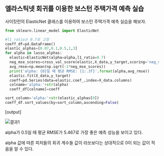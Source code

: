 ## 엘라스틱넷 회귀를 이용한 보스턴 주택가격 예측 실습

사이킷런의 ElasticNet 클래스를 이용하여 보스턴 주택가격 예측 실습을 해보자.

```python
from sklearn.linear_model import ElasticNet

#l1_ratio는 0.7로 고정
coeff_df=pd.DataFrame()
elastic_alphas=[0.07,0.1,0.5,1,3]
for alpha in lasso_alphas:
  elastic=ElasticNet(alpha=alpha,l1_ratio=0.7)
  neg_mse_scores=cross_val_score(elastic,X_data,y_target,scoring='neg_mean_squared_error',cv=5)
  avg_rmse=np.mean(np.sqrt(-1*neg_mse_scores))
  print('alpha: {0}일 때 평균 RMSE: {1:.3f}'.format(alpha,avg_rmse))
  elastic.fit(X_data,y_target)
  coeff=pd.Series(data=elastic.coef_,index=X_data.columns)
  colname='alpha:'+str(alpha)
  coeff_df[colname]=coeff

sort_column='alpha:'+str(elastic_alphas[0])
coeff_df.sort_values(by=sort_column,ascending=False)
```

[output]

![결과1](https://user-images.githubusercontent.com/77263283/125778045-a2da36fa-0763-4c35-b0f0-5ccff3104031.png)

alpha가 0.5일 때 평균 RMSE가 5.467로 가장 좋은 예측 성능을 보이고 있다.

alpha 값에 따른 피처들의 회귀 계수들 값이 라쏘보다는 상대적으로 0이 되는 값이 적음을 알 수 있다.
